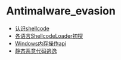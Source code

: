 # Antimalware_evasion

+ [认识shellcode](Article1/index.md)
+ [各语言ShellcodeLoader初探](Article2/index.md)
+ [Windows内存操作api](Article3/index.md)
+ [静态恶意代码逃逸](Catalogue/index.md)